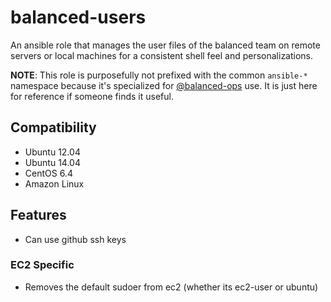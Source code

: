 # balanced-users

An ansible role that manages the user files of the balanced team on remote servers or local machines for a consistent shell feel and personalizations.

**NOTE**: This role is purposefully not prefixed with the common `ansible-*` namespace because it's specialized for [@balanced-ops](https://github.com/balanced-ops) use. It is just here for reference if someone finds it useful.

## Compatibility

- Ubuntu 12.04
- Ubuntu 14.04
- CentOS 6.4
- Amazon Linux

## Features

- Can use github ssh keys

### EC2 Specific
- Removes the default sudoer from ec2 (whether its ec2-user or ubuntu)